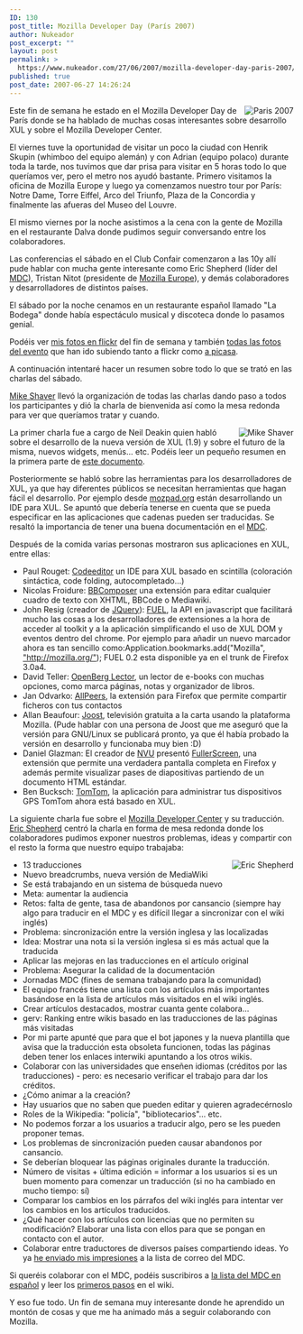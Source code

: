 ```yaml
---
ID: 130
post_title: Mozilla Developer Day (París 2007)
author: Nukeador
post_excerpt: ""
layout: post
permalink: >
  https://www.nukeador.com/27/06/2007/mozilla-developer-day-paris-2007/
published: true
post_date: 2007-06-27 14:26:24
---
```

<img src="/images/paris2007.jpg" style="float: right" alt="Paris 2007" />

Este fin de semana he estado en el Mozilla Developer Day de París donde se ha hablado de muchas cosas interesantes sobre desarrollo XUL y sobre el Mozilla Developer Center.

El viernes tuve la oportunidad de visitar un poco la ciudad con Henrik Skupin (whimboo del equipo alemán) y con Adrian (equipo polaco) durante toda la tarde, nos tuvimos que dar prisa para visitar en 5 horas todo lo que queríamos ver, pero el metro nos ayudó bastante. Primero visitamos la oficina de Mozilla Europe y luego ya comenzamos nuestro tour por París: Notre Dame, Torre Eiffel, Arco del Triunfo, Plaza de la Concordia y finalmente las afueras del Museo del Louvre.

El mismo viernes por la noche asistimos a la cena con la gente de Mozilla en el restaurante Dalva donde pudimos seguir conversando entre los colaboradores.

Las conferencias el sábado en el Club Confair comenzaron a las 10y allí pude hablar con mucha gente interesante como Eric Shepherd (líder del <a href="http://developer.mozilla.org/" title="Mozilla Developer Center">MDC</a>), Tristan Nitot (presidente de <a href="http://www.mozilla-europe.org/" title="Mozilla Europe">Mozilla Europe</a>), y demás colaboradores y desarrolladores de distintos países.

El sábado por la noche cenamos en un restaurante español llamado "La Bodega" donde había espectáculo musical y discoteca donde lo pasamos genial.
<p class="info">Podéis ver <a href="http://www.flickr.com/photos/nukeador/sets/72157600467251591/" title="París 2007">mis fotos en flickr</a> del fin de semana y también <a href="http://www.flickr.com/photos/tags/mozdevdayparis07/" title="Mozilla Developer Day París 2007">todas las fotos del evento</a> que han ido subiendo tanto a flickr como <a href="http://picasaweb.google.com/benoit.leseul/MozillaDevDayParis/" title="Fotos de Benoit en picasa">a picasa</a>.</p>
A continuación intentaré hacer un resumen sobre todo lo que se trató en las charlas del sábado.

<!--more-->

<a href="http://en.wikipedia.org/wiki/Mike_Shaver" title="Mike Shaver en Wikipedia">Mike Shaver</a> llevó la organización de todas las charlas dando paso a todos los participantes y dió la charla de bienvenida así como la mesa redonda para ver que queríamos tratar y cuando.

<a href="http://www.flickr.com/photos/nukeador/613804536/" title="Mike Shaver"><img src="/images/parisdevday07_1.jpg" style="float: right" alt="Mike Shaver" /></a>

La primer charla fue a cargo de Neil Deakin quien habló sobre el desarrollo de la nueva versión de XUL (1.9) y sobre el futuro de la misma, nuevos widgets, menús... etc. Podéis leer un pequeño resumen en la primera parte de <a href="http://docs.google.com/View?docid=dtmwnwg_2p6bgpw" title="Developer Day Summary">este documento</a>.

Posteriormente se habló sobre las herramientas para los desarrolladores de XUL, ya que hay diferentes públicos se necesitan herramientas que hagan fácil el desarrollo. Por ejemplo desde <a href="http://www.mozpad.org/" title="Mozpad.org">mozpad.org</a> están desarrollando un IDE para XUL. Se apuntó que debería tenerse en cuenta que se pueda especificar en las aplicaciones que cadenas pueden ser traducidas. Se resaltó la importancia de tener una buena documentación en el <a href="http://developer.mozilla.org/es/" title="Mozilla Developer Center">MDC</a>.

Después de la comida varias personas mostraron sus aplicaciones en XUL, entre ellas:
<ul>
	<li>Paul Rouget: <a href="http://blog.mozbox.org/tag/codeeditor" class="external text" title="http://blog.mozbox.org/tag/codeeditor" rel="nofollow">Codeeditor</a> un IDE para XUL basado en scintilla (coloración sintáctica, code folding, autocompletado...)</li>
	<li>Nicolas Froidure: <a href="http://bbcomposer.elitwork.com/" class="external text" title="http://bbcomposer.elitwork.com" rel="nofollow">BBComposer</a> una extensión para editar cualquier cuadro de texto con XHTML, BBCode o Mediawiki.</li>
	<li>John Resig (creador de <a href="http://jquery.com/" title="JQuery">JQuery</a>): <a href="http://ejohn.org/blog/fuel-02-progress/" title="FUEL">FUEL</a>, la API en javascript que facilitará mucho las cosas a los desarrolladores de extensiones a la hora de acceder al toolkit y a la aplicación simplificando el uso de XUL DOM y eventos dentro del chrome.
Por ejemplo para añadir un nuevo marcador ahora es tan sencillo como:Application.bookmarks.add("Mozilla", <a href="http://mozilla.org/" class="moz-txt-link-rfc2396E">"http://mozilla.org/"</a>);
FUEL 0.2 esta disponible ya en el trunk de Firefox 3.0a4.</li>
	<li>David Teller: <a href="http://www.openberg.org/" class="external text" title="http://www.openberg.org" rel="nofollow">OpenBerg Lector</a>, un lector de e-books con muchas opciones, como marca páginas, notas y organizador de libros.</li>
	<li>Jan Odvarko: <a href="http://www.allpeers.com/" class="external text" title="http://www.allpeers.com" rel="nofollow">AllPeers</a>, la extensión para Firefox que permite compartir ficheros con tus contactos</li>
	<li>Allan Beaufour: <a href="http://www.joost.com/" class="external text" title="http://www.joost.com" rel="nofollow">Joost</a>, televisión gratuita a la carta usando la plataforma Mozilla. (Pude hablar con una persona de Joost que me aseguró que la versión para GNU/Linux se publicará pronto, ya que él había probado la versión en desarrollo y funcionaba muy bien :D)</li>
	<li> Daniel Glazman: El creador de <a href="http://www.nvu.com/" title="NVU">NVU</a> presentó <a href="https://addons.mozilla.org/fr/firefox/addon/4650" class="external text" title="https://addons.mozilla.org/fr/firefox/addon/4650" rel="nofollow">FullerScreen</a>, una extensión que permite una verdadera pantalla completa en Firefox y además permite visualizar pases de diapositivas partiendo de un documento HTML estándar.</li>
	<li>Ben Bucksch: <a href="http://www.tomtom.com/home/" class="external text" title="http://www.tomtom.com/home/" rel="nofollow">TomTom</a>, la aplicación para administrar tus dispositivos GPS TomTom ahora está basado en XUL.</li>
</ul>
<a id="mdc"></a>La siguiente charla fue sobre el <a href="http://developer.mozilla.org/es/" title="Mozilla Developer Center">Mozilla Developer Center</a> y su traducción. <a href="http://www.bitstampede.com/">Eric Shepherd</a> centró la charla en forma de mesa redonda donde los colaboradores pudimos exponer nuestros problemas, ideas y compartir con el resto la forma que nuestro equipo trabajaba:

<a href="http://www.flickr.com/photos/nukeador/613825058/" title="Eric Shepherd"><img src="/images/parisdevday07_2.jpg" style="float: right" alt="Eric Shepherd" /></a>
<ul>
	<li>13 traducciones</li>
	<li>Nuevo breadcrumbs, nueva versión de MediaWiki</li>
	<li>Se está trabajando en un sistema de búsqueda nuevo</li>
	<li>Meta: aumentar la audiencia</li>
	<li> Retos: falta de gente, tasa de abandonos por cansancio (siempre hay algo para traducir en el MDC y es difícil llegar a sincronizar con el wiki inglés)</li>
	<li>Problema: sincronización entre la versión inglesa y las localizadas</li>
	<li>Idea: Mostrar una nota si la versión inglesa si es más actual que la traducida</li>
	<li>Aplicar las mejoras en las traducciones en el artículo original</li>
	<li>Problema: Asegurar la calidad de la documentación</li>
	<li>Jornadas MDC (fines de semana trabajando para la comunidad)</li>
	<li>El equipo francés tiene una lista con los artículos más importantes basándose en la lista de artículos más visitados en el wiki inglés.</li>
	<li>Crear artículos destacados, mostrar cuanta gente colabora...</li>
	<li> gerv: Ranking entre wikis basado en las traducciones de las páginas más visitadas</li>
	<li>Por mi parte apunté que para que el bot japones y la nueva plantilla que avisa que la traducción esta obsoleta funcionen, todas las páginas deben tener los enlaces interwiki apuntando a los otros wikis.</li>
	<li>Colaborar con las universidades que enseñen idiomas (créditos por las traducciones) - pero: es necesario verificar el trabajo para dar los créditos.</li>
	<li> ¿Cómo animar a la creación?</li>
	<li> Hay usuarios que no saben que pueden editar y quieren agradecérnoslo</li>
	<li>Roles de la Wikipedia: "policía", "bibliotecarios"... etc.</li>
	<li>No podemos forzar a los usuarios a traducir algo, pero se les pueden proponer temas.</li>
	<li>Los problemas de sincronización pueden causar abandonos por cansancio.</li>
	<li> Se deberían bloquear las páginas originales durante la traducción.</li>
	<li>Número de visitas + última edición = informar a los usuarios si es un buen momento para comenzar un traducción (si no ha cambiado en mucho tiempo: sí)</li>
	<li> Comparar los cambios en los párrafos del wiki inglés para intentar ver los cambios en los artículos traducidos.</li>
	<li>¿Qué hacer con los artículos con licencias que no permiten su modificación? Elaborar una lista con ellos para que se pongan en contacto con el autor.</li>
	<li>Colaborar entre traductores de diversos países compartiendo ideas. Yo ya <a href="http://groups.google.com/group/mozilla.dev.mdc/browse_thread/thread/35ca6d9c85df67d3/486000a2d4e78cd6#486000a2d4e78cd6" title="Spanish Team Summary">he enviado mis impresiones</a> a la lista de correo del MDC.</li>
</ul>
Si queréis colaborar con el MDC, podéis suscribiros a <a href="https://lists.mozilla.org/listinfo/dev-mdc-es" title="MDC-ES List">la lista del MDC en español</a> y leer los <a href="http://developer.mozilla.org/es/docs/MDC:Primeros_Pasos" title="MDC: Primeros Pasos">primeros pasos</a> en el wiki.

Y eso fue todo. Un fin de semana muy interesante donde he aprendido un montón de cosas y que me ha animado más a seguir colaborando con Mozilla.